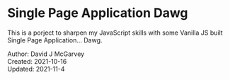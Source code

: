 # Single Page Application Dawg

This is a porject to sharpen my JavaScript skills with some Vanilla JS built Single Page Application... Dawg.

Author: David J McGarvey  
Created: 2021-10-16  
Updated: 2021-11-4
